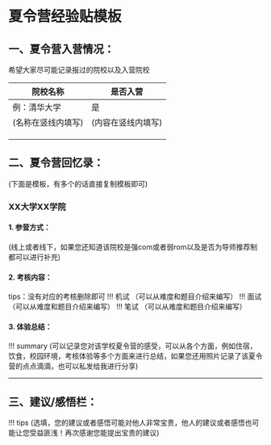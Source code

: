 # 夏令营经验贴模板

## 一、夏令营入营情况：

希望大家尽可能记录报过的院校以及入营院校

| 院校名称     | 是否入营 |
|--------------|----------|
| 例：清华大学 | 是       |
|    (名称在竖线内填写)          |(内容在竖线内填写)|
|              |          |
|              |          |
|              |          |

## 二、夏令营回忆录：
(下面是模板，有多个的话直接复制模板即可)
### XX大学XX学院
#### 1. 参营方式：
(线上或者线下，如果您还知道该院校是强com或者弱rom以及是否为导师推荐制都可以进行补充)
#### 2. 考核内容：
tips：没有对应的考核删除即可
!!! 机试
    （可以从难度和题目介绍来编写）
!!! 面试
    （可以从难度和题目介绍来编写）
!!! 笔试
    （可以从难度和题目介绍来编写）
#### 3. 体验总结：
!!! summary
    (可以记录您对该学校夏令营的感受，可以从各个方面，例如住宿，饮食，校园环境，考核体验等多个方面来进行总结，如果您还用照片记录了该夏令营的点点滴滴，也可以私发给我进行分享)
    
---
## 三、建议/感悟栏：
!!! tips
    (选填，您的建议或者感悟可能对他人非常宝贵，他人的建议或者感悟也可能让您受益匪浅！再次感谢您能提出宝贵的建议)
